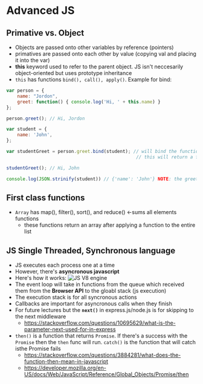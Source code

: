 # Advanced JS
## Primative vs. Object
- Objects are passed onto other variables by reference (pointers)
- primatives are passed onto each other by value (copying val and placing it into the var)
- __this__ keyword used to refer to the parent object. JS isn't neccesarily object-oriented but
 uses prototype inheritance
- `this` has functions `bind(), call(), apply()`. Example for bind:
```javascript
var person = {
    name: "Jordon",
    greet: function() { console.log('Hi, ' + this.name) }
};

person.greet(); // Hi, Jordon

var student = {
    name: 'John',
};

var studentGreet = person.greet.bind(student); // will bind the function obj from the person obj to the student obj
                                                // this will return a func obj with the correct `this` reference

studentGreet(); // Hi, John

console.log(JSON.strinify(student)) // {'name': 'John'} NOTE: the greet func isn't there 

```
## First class functions
- `Array` has map(), filter(), sort(), and reduce() <-sums all elements functions
    - these functions return an array after applying a function to the entire list

## JS Single Threaded, Synchronous language
- JS executes each process one at a time
- However, there's __asyncronous javascript__
- Here's how it works:
![JS V8 engine](https://prashantb.me/content/images/2017/01/js_runtime.png)
- The event loop will take in functions from the queue which received them from the __Browser API__ to the gloabl stack (js execution) 
- The execution stack is for all syncronous actions
- Callbacks are important for asyncronous calls when they finish
- For future lectures but the __`next()`__ in express.js/node.js is for skipping to the next middleware
    - https://stackoverflow.com/questions/10695629/what-is-the-parameter-next-used-for-in-express
- `then()` is a function that returns `Promise`. If there's a success with the `Promise` then the `then` func will run. `catch()` is the function that will catch isthe Promise fails
    - https://stackoverflow.com/questions/3884281/what-does-the-function-then-mean-in-javascript
    - https://developer.mozilla.org/en-US/docs/Web/JavaScript/Reference/Global_Objects/Promise/then
